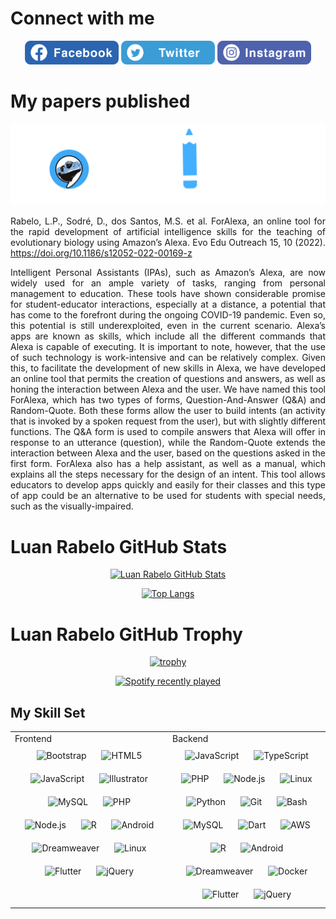# Connect with me  
<div align="center">
<a href="https://www.facebook.com/lprabelo" target="_blank"><img src="https://github.com/luanrabelo/luanrabelo/blob/stable/assets/Facebook.png" alt="Facebook" width="150px" /></a>
<a href="https://www.twitter.com/lprabelo" target="_blank"><img src="https://github.com/luanrabelo/luanrabelo/blob/stable/assets/Twitter.png" alt="Facebook" width="150px" /></a>
<a href="https://www.instagram.com/lprabelo" target="_blank"><img src="https://github.com/luanrabelo/luanrabelo/blob/stable/assets/Instagram.png" alt="Facebook" width="150px" /></a>
  
</div>  


# My papers published
[![ForAlexa](https://github.com/luanrabelo/ForAlexa/blob/main/img/ForAlexaLogo.png)](https://rdcu.be/cQ66i)

<div style="text-align: justify"> 

Rabelo, L.P., Sodré, D., dos Santos, M.S. et al. ForAlexa, an online tool for the rapid development of artificial intelligence skills for the teaching of evolutionary biology using Amazon’s Alexa. Evo Edu Outreach 15, 10 (2022). https://doi.org/10.1186/s12052-022-00169-z

Intelligent Personal Assistants (IPAs), such as Amazon’s Alexa, are now widely used for an ample variety of tasks, ranging from personal management to education. These tools have shown considerable promise for student-educator interactions, especially at a distance, a potential that has come to the forefront during the ongoing COVID-19 pandemic. Even so, this potential is still underexploited, even in the current scenario. Alexa’s apps are known as skills, which include all the different commands that Alexa is capable of executing. It is important to note, however, that the use of such technology is work-intensive and can be relatively complex. Given this, to facilitate the development of new skills in Alexa, we have developed an online tool that permits the creation of questions and answers, as well as honing the interaction between Alexa and the user. We have named this tool ForAlexa, which has two types of forms, Question-And-Answer (Q&A) and Random-Quote. Both these forms allow the user to build intents (an activity that is invoked by a spoken request from the user), but with slightly different functions. The Q&A form is used to compile answers that Alexa will offer in response to an utterance (question), while the Random-Quote extends the interaction between Alexa and the user, based on the questions asked in the first form. ForAlexa also has a help assistant, as well as a manual, which explains all the steps necessary for the design of an intent. This tool allows educators to develop apps quickly and easily for their classes and this type of app could be an alternative to be used for students with special needs, such as the visually-impaired.
</div>



# Luan Rabelo GitHub Stats
<div align="center">

[![Luan Rabelo GitHub Stats](https://github-readme-stats.vercel.app/api?username=luanrabelo&theme=chartreuse-dark&show_icons=true)](https://github.com/luanrabelo)     

[![Top Langs](https://github-readme-stats.vercel.app/api/top-langs/?username=luanrabelo&layout=compact&theme=chartreuse-dark&show_icons=true)](https://github.com/luanrabelo)
</div> 



# Luan Rabelo GitHub Trophy
<div align="center">

[![trophy](https://github-profile-trophy.vercel.app/?username=luanrabelo&theme=darkhub&row=1&column=5&margin-w=25)](https://github.com/luanrabelo)

[![Spotify recently played](https://spotify-recently-played-readme.vercel.app/api?user=12157903622&width=1000)](https://open.spotify.com/user/12157903622)
</div> 



## My Skill Set  
<table>
<tr>
<td valign="top" width="50%>



### Frontend  
<div align="center">  
<img style="margin: 10px" src="https://profilinator.rishav.dev/skills-assets/bootstrap-plain.svg" alt="Bootstrap" height="50" />  
<img style="margin: 10px" src="https://profilinator.rishav.dev/skills-assets/html5-original-wordmark.svg" alt="HTML5" height="50" />  
<img style="margin: 10px" src="https://profilinator.rishav.dev/skills-assets/javascript-original.svg" alt="JavaScript" height="50" />  
<img style="margin: 10px" src="https://profilinator.rishav.dev/skills-assets/adobe_illustrator-icon.svg" alt="Illustrator" height="50" />  
<img style="margin: 10px" src="https://profilinator.rishav.dev/skills-assets/mysql-original-wordmark.svg" alt="MySQL" height="50" />  
<img style="margin: 10px" src="https://profilinator.rishav.dev/skills-assets/php-original.svg" alt="PHP" height="50" />  
<img style="margin: 10px" src="https://profilinator.rishav.dev/skills-assets/nodejs-original-wordmark.svg" alt="Node.js" height="50" />  
<img style="margin: 10px" src="https://profilinator.rishav.dev/skills-assets/r.svg" alt="R" height="50" />  
<img style="margin: 10px" src="https://profilinator.rishav.dev/skills-assets/android-original-wordmark.svg" alt="Android" height="50" />  
<img style="margin: 10px" src="https://profilinator.rishav.dev/skills-assets/adobedreamweaver.png" alt="Dreamweaver " height="50" />  
<img style="margin: 10px" src="https://profilinator.rishav.dev/skills-assets/linux-original.svg" alt="Linux" height="50" />  
<img style="margin: 10px" src="https://profilinator.rishav.dev/skills-assets/flutterio-icon.svg" alt="Flutter" height="50" />  
<img style="margin: 10px" src="https://profilinator.rishav.dev/skills-assets/jquery.png" alt="jQuery" height="50" />  
</div>

</td><td valign="top" width="50%>



### Backend  
<div align="center">  
<img style="margin: 10px" src="https://profilinator.rishav.dev/skills-assets/javascript-original.svg" alt="JavaScript" height="50" />  
<img style="margin: 10px" src="https://profilinator.rishav.dev/skills-assets/typescript-original.svg" alt="TypeScript" height="50" />  
<img style="margin: 10px" src="https://profilinator.rishav.dev/skills-assets/php-original.svg" alt="PHP" height="50" />  
<img style="margin: 10px" src="https://profilinator.rishav.dev/skills-assets/nodejs-original-wordmark.svg" alt="Node.js" height="50" />  
<img style="margin: 10px" src="https://profilinator.rishav.dev/skills-assets/linux-original.svg" alt="Linux" height="50" />  
<img style="margin: 10px" src="https://profilinator.rishav.dev/skills-assets/python-original.svg" alt="Python" height="50" />  
<img style="margin: 10px" src="https://profilinator.rishav.dev/skills-assets/git-scm-icon.svg" alt="Git" height="50" />  
<img style="margin: 10px" src="https://profilinator.rishav.dev/skills-assets/gnu_bash-icon.svg" alt="Bash" height="50" />  
<img style="margin: 10px" src="https://profilinator.rishav.dev/skills-assets/mysql-original-wordmark.svg" alt="MySQL" height="50" />  
<img style="margin: 10px" src="https://profilinator.rishav.dev/skills-assets/dartlang-icon.svg" alt="Dart" height="50" />  
<img style="margin: 10px" src="https://profilinator.rishav.dev/skills-assets/amazonwebservices-original-wordmark.svg" alt="AWS" height="50" />  
<img style="margin: 10px" src="https://profilinator.rishav.dev/skills-assets/r.svg" alt="R" height="50" />  
<img style="margin: 10px" src="https://profilinator.rishav.dev/skills-assets/android-original-wordmark.svg" alt="Android" height="50" />  
<img style="margin: 10px" src="https://profilinator.rishav.dev/skills-assets/adobedreamweaver.png" alt="Dreamweaver " height="50" />  
<img style="margin: 10px" src="https://profilinator.rishav.dev/skills-assets/docker-original-wordmark.svg" alt="Docker" height="50" />  
<img style="margin: 10px" src="https://profilinator.rishav.dev/skills-assets/flutterio-icon.svg" alt="Flutter" height="50" />  
<img style="margin: 10px" src="https://profilinator.rishav.dev/skills-assets/jquery.png" alt="jQuery" height="50" />  
</div>

</td></tr></table>  

